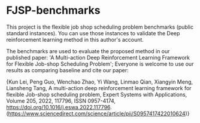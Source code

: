 # FJSP-benchmarks

This project is the flexible job shop scheduling problem benchmarks (public standard instances). You can use those instances to validate the Deep reinforcement learning method in this author's account.

The benchmarks are used to evaluate the proposed method in our published paper: 'A Multi-action Deep Reinforcement Learning Framework for Flexible Job-shop Scheduling Problem'; Everyone is welcome to use our results as comparing baseline and cite our paper:

{Kun Lei, Peng Guo, Wenchao Zhao, Yi Wang, Linmao Qian, Xiangyin Meng, Liansheng Tang,
A multi-action deep reinforcement learning framework for flexible Job-shop scheduling problem,
Expert Systems with Applications,
Volume 205,
2022,
117796,
ISSN 0957-4174,
https://doi.org/10.1016/j.eswa.2022.117796.
(https://www.sciencedirect.com/science/article/pii/S0957417422010624)}
